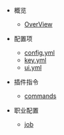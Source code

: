 * 概览
  * [OverView](/README.md)

* 配置项
  * [config.yml](/configs/config.md)
  * [key.yml](/configs/key.md)
  * [ui.yml](/configs/ui.md)

* 插件指令

  * [commands](/commands.md "插件指令")

* 职业配置

  * [job](/job.md "职业配置")